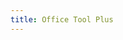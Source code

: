```yaml
---
title: Office Tool Plus
---
```


<script>
    if (/(WOW64)/i.test(navigator.userAgent)) {
        window.location.href = "https://server.lancdn.com/landian/OfficeToolPlus/OTool.zip";
    }
    if (/(x86_64)/i.test(navigator.userAgent)) {
        window.location.href = "https://server.lancdn.com/landian/OfficeToolPlus/OTool.zip";
    }
    if (/(Macintosh)/i.test(navigator.userAgent)) {
        alert("This app does not work on your device.");
    }
    if (/(iPhone|iPod)/i.test(navigator.userAgent)) {
        alert("This app does not work on your device.");
        }
    if (/(iPad)/i.test(navigator.userAgent)) {
        alert("This app does not work on your device.");
    }
    if (/(Android)/i.test(navigator.userAgent)) {
        alert("This app does not work on your device.");
    }
</script>